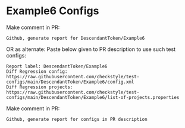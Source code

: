 # Example6 Configs
Make comment in PR:
```
Github, generate report for DescendantToken/Example6
```
OR as alternate:
Paste below given to PR description to use such test configs:
```
Report label: DescendantToken/Example6
Diff Regression config: https://raw.githubusercontent.com/checkstyle/test-configs/main/DescendantToken/Example6/config.xml
Diff Regression projects: https://raw.githubusercontent.com/checkstyle/test-configs/main/DescendantToken/Example6/list-of-projects.properties
```
Make comment in PR:
```
Github, generate report for configs in PR description
```
